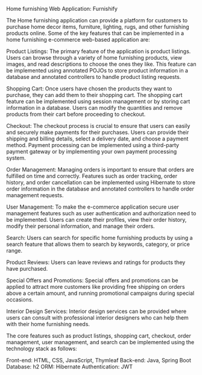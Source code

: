 Home furnishing Web Application: Furnishify

The Home furnishing application can provide a platform for customers to purchase home decor items, furniture, lighting, rugs, and other furnishing products online. Some of the key features that can be implemented in a home furnishing e-commerce web-based application are:

Product Listings: The primary feature of the application is product listings. Users can browse through a variety of home furnishing products, view images, and read descriptions to choose the ones they like. This feature can be implemented using annotated POJOs to store product information in a database and annotated controllers to handle product listing requests.

Shopping Cart: Once users have chosen the products they want to purchase, they can add them to their shopping cart. The shopping cart feature can be implemented using session management or by storing cart information in a database. Users can modify the quantities and remove products from their cart before proceeding to checkout.

Checkout: The checkout process is crucial to ensure that users can easily and securely make payments for their purchases. Users can provide their shipping and billing details, select a delivery date, and choose a payment method. Payment processing can be implemented using a third-party payment gateway or by implementing your own payment processing system.

Order Management: Managing orders is important to ensure that orders are fulfilled on time and correctly. Features such as order tracking, order history, and order cancellation can be implemented using Hibernate to store order information in the database and annotated controllers to handle order management requests.

User Management: To make the e-commerce application secure user management features such as user authentication and authorization need to be implemented. Users can create their profiles, view their order history, modify their personal information, and manage their orders.

Search: Users can search for specific home furnishing products by using a search feature that allows them to search by keywords, category, or price range.

Product Reviews: Users can leave reviews and ratings for products they have purchased.

Special Offers and Promotions: Special offers and promotions can be applied to attract more customers like providing free shipping on orders above a certain amount, and running promotional campaigns during special occasions.

Interior Design Services: Interior design services can be provided where users can consult with professional interior designers who can help them with their home furnishing needs.


The core features such as product listings, shopping cart, checkout, order management, user management, and search can be implemented using the technology stack as follows:

Front-end: HTML, CSS, JavaScript, Thymleaf
Back-end: Java, Spring Boot
Database: h2
ORM: Hibernate
Authentication: JWT
